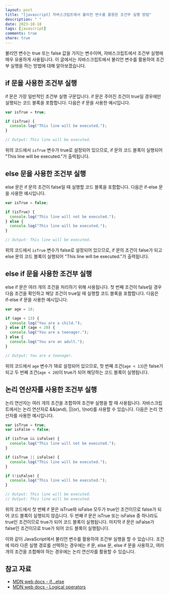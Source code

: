 ```yaml
---
layout: post
title: "[javascript] 자바스크립트에서 불리언 변수를 활용한 조건부 실행 방법"
description: " "
date: 2023-10-18
tags: [javascript]
comments: true
share: true
---
```


불리언 변수는 true 또는 false 값을 가지는 변수이며, 자바스크립트에서 조건부 실행에 매우 유용하게 사용됩니다. 이 글에서는 자바스크립트에서 불리언 변수를 활용하여 조건부 실행을 하는 방법에 대해 알아보겠습니다.

## if 문을 사용한 조건부 실행

if 문은 가장 일반적인 조건부 실행 구문입니다. if 문은 주어진 조건이 true일 경우에만 실행되는 코드 블록을 포함합니다. 다음은 if 문을 사용한 예시입니다.

```javascript
var isTrue = true;

if (isTrue) {
  console.log("This line will be executed.");
}

// Output: This line will be executed.
```

위의 코드에서 `isTrue` 변수가 true로 설정되어 있으므로, if 문의 코드 블록이 실행되어 "This line will be executed."가 출력됩니다.

## else 문을 사용한 조건부 실행

else 문은 if 문의 조건이 false일 때 실행할 코드 블록을 포함합니다. 다음은 if-else 문을 사용한 예시입니다.

```javascript
var isTrue = false;

if (isTrue) {
  console.log("This line will not be executed.");
} else {
  console.log("This line will be executed.");
}

// Output: This line will be executed.
```

위의 코드에서 `isTrue` 변수가 false로 설정되어 있으므로, if 문의 조건이 false가 되고 else 문의 코드 블록이 실행되어 "This line will be executed."가 출력됩니다.

## else if 문을 사용한 조건부 실행

else if 문은 여러 개의 조건을 처리하기 위해 사용됩니다. 첫 번째 조건이 false일 경우 다음 조건을 확인하고 해당 조건이 true일 때 실행할 코드 블록을 포함합니다. 다음은 if-else if 문을 사용한 예시입니다.

```javascript
var age = 18;

if (age < 13) {
  console.log("You are a child.");
} else if (age < 20) {
  console.log("You are a teenager.");
} else {
  console.log("You are an adult.");
}

// Output: You are a teenager.
```

위의 코드에서 `age` 변수가 18로 설정되어 있으므로, 첫 번째 조건(`age < 13`)은 false가 되고 두 번째 조건(`age < 20`)이 true가 되어 해당하는 코드 블록이 실행됩니다.

## 논리 연산자를 사용한 조건부 실행

논리 연산자는 여러 개의 조건을 조합하여 조건부 실행을 할 때 사용됩니다. 자바스크립트에서는 논리 연산자로 &&(and), ||(or), !(not)를 사용할 수 있습니다. 다음은 논리 연산자를 사용한 예시입니다.

```javascript
var isTrue = true;
var isFalse = false;

if (isTrue && isFalse) {
  console.log("This line will not be executed.");
}

if (isTrue || isFalse) {
  console.log("This line will be executed.");
}

if (!isFalse) {
  console.log("This line will be executed.");
}

// Output: This line will be executed.
// Output: This line will be executed.
```

위의 코드에서 첫 번째 if 문은 isTrue와 isFalse 모두가 true인 조건이므로 false가 되어 코드 블록이 실행되지 않습니다. 두 번째 if 문은 isTrue 또는 isFalse 중 하나라도 true인 조건이므로 true가 되어 코드 블록이 실행됩니다. 마지막 if 문은 isFalse가 false인 조건이므로 true가 되어 코드 블록이 실행됩니다.

이와 같이 JavaScript에서 불리언 변수를 활용하여 조건부 실행을 할 수 있습니다. 조건에 따라 다른 실행 경로를 선택하는 경우에는 if 문, else 문, else if 문을 사용하고, 여러 개의 조건을 조합해야 하는 경우에는 논리 연산자를 활용할 수 있습니다.

## 참고 자료

- [MDN web docs - if...else](https://developer.mozilla.org/ko/docs/Web/JavaScript/Reference/Statements/if...else)
- [MDN web docs - Logical operators](https://developer.mozilla.org/ko/docs/Web/JavaScript/Reference/Operators/Logical_Operators)